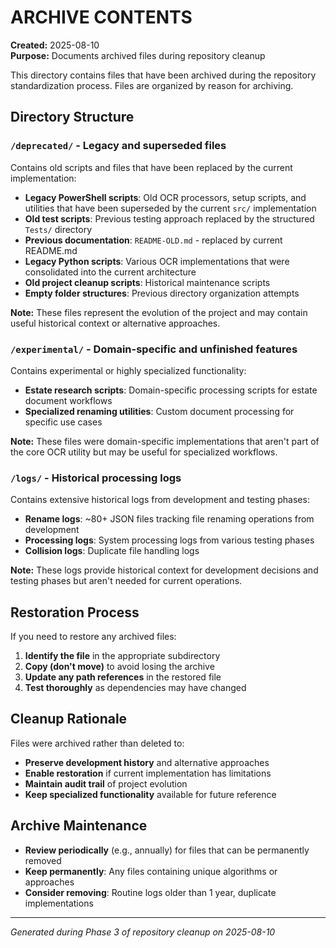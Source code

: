 # ARCHIVE CONTENTS

**Created:** 2025-08-10  
**Purpose:** Documents archived files during repository cleanup  

This directory contains files that have been archived during the repository standardization process. Files are organized by reason for archiving.

## Directory Structure

### `/deprecated/` - Legacy and superseded files
Contains old scripts and files that have been replaced by the current implementation:

- **Legacy PowerShell scripts**: Old OCR processors, setup scripts, and utilities that have been superseded by the current `src/` implementation
- **Old test scripts**: Previous testing approach replaced by the structured `Tests/` directory  
- **Previous documentation**: `README-OLD.md` - replaced by current README.md
- **Legacy Python scripts**: Various OCR implementations that were consolidated into the current architecture
- **Old project cleanup scripts**: Historical maintenance scripts
- **Empty folder structures**: Previous directory organization attempts

**Note:** These files represent the evolution of the project and may contain useful historical context or alternative approaches.

### `/experimental/` - Domain-specific and unfinished features
Contains experimental or highly specialized functionality:

- **Estate research scripts**: Domain-specific processing scripts for estate document workflows
- **Specialized renaming utilities**: Custom document processing for specific use cases

**Note:** These files were domain-specific implementations that aren't part of the core OCR utility but may be useful for specialized workflows.

### `/logs/` - Historical processing logs
Contains extensive historical logs from development and testing phases:

- **Rename logs**: ~80+ JSON files tracking file renaming operations from development
- **Processing logs**: System processing logs from various testing phases
- **Collision logs**: Duplicate file handling logs

**Note:** These logs provide historical context for development decisions and testing phases but aren't needed for current operations.

## Restoration Process

If you need to restore any archived files:

1. **Identify the file** in the appropriate subdirectory
2. **Copy (don't move)** to avoid losing the archive
3. **Update any path references** in the restored file
4. **Test thoroughly** as dependencies may have changed

## Cleanup Rationale

Files were archived rather than deleted to:
- **Preserve development history** and alternative approaches
- **Enable restoration** if current implementation has limitations  
- **Maintain audit trail** of project evolution
- **Keep specialized functionality** available for future reference

## Archive Maintenance

- **Review periodically** (e.g., annually) for files that can be permanently removed
- **Keep permanently**: Any files containing unique algorithms or approaches
- **Consider removing**: Routine logs older than 1 year, duplicate implementations

---
*Generated during Phase 3 of repository cleanup on 2025-08-10*